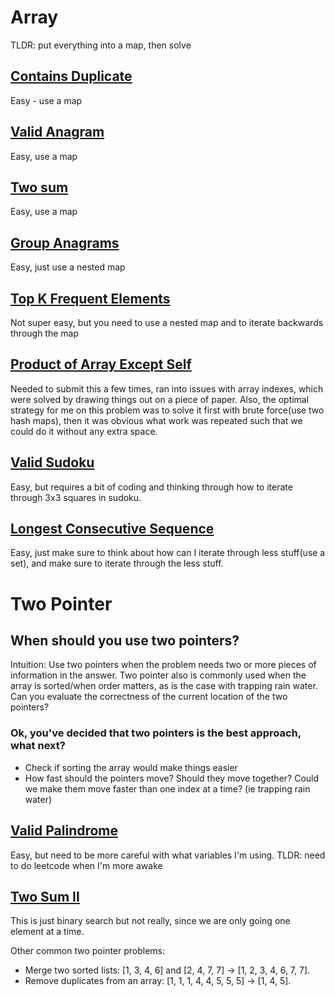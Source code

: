 # Array

TLDR: put everything into a map, then solve

## [Contains Duplicate](https://leetcode.com/problems/contains-duplicate/)

Easy - use a map

## [Valid Anagram](https://leetcode.com/problems/valid-anagram/)

Easy, use a map

## [Two sum](https://leetcode.com/problems/two-sum/)

Easy, use a map

## [Group Anagrams](https://leetcode.com/problems/group-anagrams/)

Easy, just use a nested map

## [Top K Frequent Elements](https://leetcode.com/problems/top-k-frequent-elements/)

Not super easy, but you need to use a nested map and to iterate backwards through the map

## [Product of Array Except Self](https://leetcode.com/problems/product-of-array-except-self/)

Needed to submit this a few times, ran into issues with array indexes, which were solved by drawing things out on a piece of paper.
Also, the optimal strategy for me on this problem was to solve it first with brute force(use two hash maps), then it was obvious what work was repeated such that we could do it without any extra space.

## [Valid Sudoku](https://leetcode.com/problems/valid-sudoku/)

Easy, but requires a bit of coding and thinking through how to iterate through 3x3 squares in sudoku.

## [Longest Consecutive Sequence](https://leetcode.com/problems/longest-consecutive-sequence/)

Easy, just make sure to think about how can I iterate through less stuff(use a set), and make sure to iterate through the less stuff.

# Two Pointer

## When should you use two pointers?
Intuition: Use two pointers when the problem needs two or more pieces of information in the answer. 
Two pointer also is commonly used when the array is sorted/when order matters, as is the case with trapping rain water.
Can you evaluate the correctness of the current location of the two pointers?

### Ok, you've decided that two pointers is the best approach, what next?
- Check if sorting the array would make things easier
- How fast should the pointers move? Should they move together? Could we make them move faster than one index at a time? (ie trapping rain water)

## [Valid Palindrome](https://leetcode.com/problems/valid-palindrome/)

Easy, but need to be more careful with what variables I'm using. TLDR: need to do leetcode when I'm more awake

## [Two Sum II](https://leetcode.com/problems/two-sum-ii-input-array-is-sorted/)

This is just binary search but not really, since we are only going one element at a time.

Other common two pointer problems:
- Merge two sorted lists: [1, 3, 4, 6] and [2, 4, 7, 7] -> [1, 2, 3, 4, 6, 7, 7].
- Remove duplicates from an array: [1, 1, 1, 4, 4, 5, 5, 5] -> [1, 4, 5].
